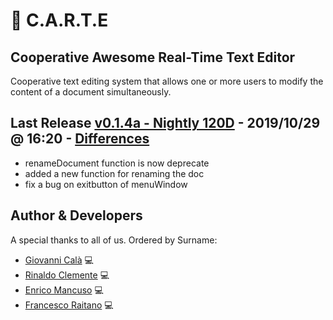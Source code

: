 # :memo: C.A.R.T.E 
## Cooperative Awesome Real-Time Text Editor
Cooperative text editing system that allows one or more users to modify the content of a document simultaneously.

## Last Release [v0.1.4a - Nightly 120D] - 2019/10/29 @ 16:20 - [Differences]
- renameDocument function is now deprecate
- added a new function for renaming the doc
- fix a bug on exitbutton of menuWindow

## Author & Developers
A special thanks to all of us. Ordered by Surname:
 - [Giovanni Calà] :computer:
 - [Rinaldo Clemente] :computer:
 - [Enrico Mancuso] :computer:
 - [Francesco Raitano] :computer:

[v0.1.4a - Nightly 120D]: https://github.com/giovannic96/Real-time-collaborative-text-editor/tree/master/ClientModule
[Giovanni Calà]: https://github.com/giovannic96/
[Rinaldo Clemente]: https://github.com/rinaldoclemente
[Enrico Mancuso]: https://github.com/HidroSaphire
[Francesco Raitano]: https://github.com/fr2sinc
[Differences]: https://github.com/giovannic96/Real-time-collaborative-text-editor/commit/4323b78436dc7fa7fadd58ca335910c56899a2a0
